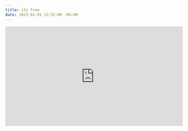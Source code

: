 ```yaml
---
title: its free
date: 2023-02-01 13:52:00 -05:00
---
```


<div class="video-square">
<iframe width="560" height="315" src="https://www.youtube.com/embed/cd4-UnU8lWY" title="YouTube video player" frameborder="0" allow="accelerometer; autoplay; clipboard-write; encrypted-media; gyroscope; picture-in-picture; web-share" allowfullscreen>; modestbranding=1; allowsInlineMediaPlayback=1; </iframe>
</div>